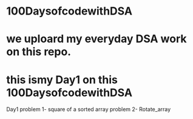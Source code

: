 # 100DaysofcodewithDSA
# we uploard my everyday DSA work on this repo.
# this ismy Day1 on this 100DaysofcodewithDSA
Day1
problem 1- square of a sorted array
problem 2- Rotate_array
